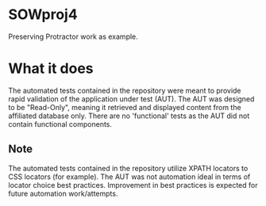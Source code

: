 # SOWproj4
Preserving Protractor work as example.

# What it does
The automated tests contained in the repository were meant to provide rapid validation of the application under test (AUT). The AUT was designed to be "Read-Only", meaning it retrieved and displayed content from the affiliated database only. There are no 'functional' tests as the AUT did not contain functional components.

## Note
The automated tests contained in the repository utilize XPATH locators to CSS locators (for example). The AUT was not automation ideal in terms of locator choice best practices. Improvement in best practices is expected for future automation work/attempts.